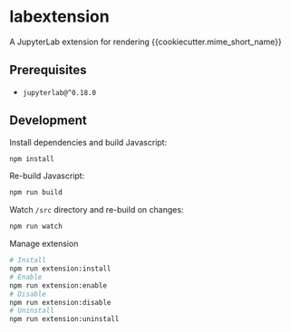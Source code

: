 # labextension

A JupyterLab extension for rendering {{cookiecutter.mime_short_name}}

## Prerequisites

* `jupyterlab@^0.18.0`

## Development

Install dependencies and build Javascript:

```bash
npm install
```

Re-build Javascript:

```bash
npm run build
```

Watch `/src` directory and re-build on changes:

```bash
npm run watch
```

Manage extension

```bash
# Install
npm run extension:install
# Enable
npm run extension:enable
# Disable
npm run extension:disable
# Uninstall
npm run extension:uninstall
```
